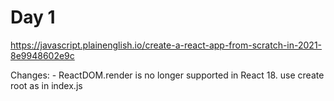 # Day 1
https://javascript.plainenglish.io/create-a-react-app-from-scratch-in-2021-8e9948602e9c

Changes: 
    - ReactDOM.render is no longer supported in React 18. use create root as in index.js